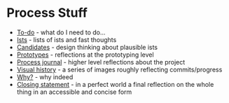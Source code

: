 # Process Stuff

- [To-do](./to-do.md) - what do I need to do...
- [Ists](./ists.md) - lists of ists and fast thoughts
- [Candidates](./candidates.md) - design thinking about plausible ists
- [Prototypes](./prototypes.md) - reflections at the prototyping level
- [Process journal](./journal.md) - higher level reflections about the project
- [Visual history](./visual-history.md) - a series of images roughly reflecting commits/progress
- [Why?](./why.md) - why indeed
- [Closing statement](./closing-statement.md) - in a perfect world a final reflection on the whole thing in an accessible and concise form